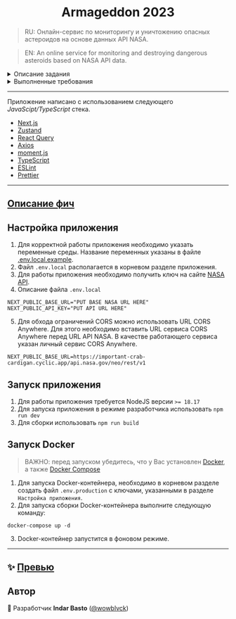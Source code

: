 <h1 align="center">Armageddon 2023</h1>

> RU: Онлайн-сервис по мониторингу и уничтожению опасных астероидов на основе данных API NASA.

> EN: An online service for monitoring and destroying dangerous asteroids based on NASA API data.

<details>
  <summary>Описание задания</summary>
  
  Используя [API NASA](https://api.nasa.gov) разработать сервис по мониторингу и псевдо-уничтожению опасных астероидов.

Макет: [Figma](https://www.figma.com/file/N9aUcWK3o189lZcwQyzU79/Armaggedon-V3?type=design&node-id=0%3A1&mode=design&t=nb1Hyl3qNhdm2c4a-1)

- На главной список подлетов астероидов к Земле от текущей даты в бесконечность. Загрузка астероидов при скролле порциями. По каждому астероиду: название, размер, оценка опасности, как близко будет к Земле, точная дата максимального подлёта. Иконка астероида в зависимости от размера (критерий малый-большой выбрать самостоятельно). И опция вывода расстояний: в километрах или расстояниях до Луны.
- Адаптивная вёрстка.
- Кнопка заказа отправляет заказ в корзину. Корзина — это плашка на странице списка. По нажатию на кнопку отправки открывается страница успешного заказа, где перечислены заказанные сближения.
- У астероида есть своя страница. Там указаны данные астероида и список всех его сближений. По каждому сближению: скорость относительно Земли, время максимального сближения с Землей, расстояние до Земли, по орбите вокруг чего летит.

#### Технические требования

- Использовать Next.js (также принимаются решения на React, если будет реализован SSR).
- Использование redux нежелательно.
- Стилизация с помощью CSS модулей.
- Решение предоставить в виде git репозитория (github/bitbucket/gitlab по выбору).
- Корректное отображение в последних версиях браузеров (chrome, firefox, safari, edge).

#### Дополнительные требования

- Использование TypeScript.
- Тесты.
- Деплой проекта на любой удобный для вас хостинг.
- Документация/инструкция по сборке проекта (README).

</details>

<details>
  <summary>Выполненные требования</summary>
  
  #### Общие требования
  - [x] Приложение написано с использованием фреймворка [Next.js](https://nextjs.org/) последней версии. 
  - [x] В качестве state-менеджера используется [Zustand](https://zustand-demo.pmnd.rs/).
  - [x] Стилизация выполнена с помощью SCSS модулей (для упрощения адаптации верстки под различные девайсы).
  - [x] Код чистый и читабельный.
  - [x] Отсутствует дублирование кода, приложение разбито на компоненты, отформатировано в едином стиле.
  - [x] Приложение адаптировано под различные устройства.
  - [x] Корректное отображение в браузерах Chrome, Firefox, Edge.

#### Дополнительные требования

- [x] Используется TypeScript.
- [x] Выполнен деплой проекта на хостинг [Vercel](https://vercel.com/).
- [x] Написана документация по сборке проекта, а также по компонентам и функциям.

#### Описание приложения

1. Главная страница
   - [x] При входе в приложение отображаются астероиды начиная с текущей даты.
   - [x] Возможность выбрать единицы измерения дистанции до астероида (в километрах/в лунных орбитах).
   - [x] Возможность добавить астероид в корзину по нажатию на кнопку "ЗАКАЗАТЬ". При повторном нажатии астероид удалится из корзины.
   - [x] Отображается счётчик астероидов в корзине.
   - [x] При клике на название астероида происходит редирект на страницу с информацией о выбранном астероиде.
   - [x] При клике на кнопку корзины "ОТПРАВИТЬ" происходит редирект на страницу отправки заказа на уничтожение астероида(-ов).
   - [x] При скроллинге страницы данные об астероидах загружаются с лимитов в 1 день.
2. Страница отправки заказа.---

   - [x] На странице отображается список заказанных на уничтожение астероидов. При клике на название астероида происходит редирект на страницу с информацией о выбранном астероиде.
   - [x] В случае отсутствия астероидов в корзине выводится информационное сообщение.

3. Страница с данными астероида.
   - [x] На странице отображается название астероида, статус опасности, кнопка заказать, данные о характеристиках астероида, все сближения астероида.
   - [x] Возможность выбрать диаметр астероида в предложенных единицах измерения (метры, километры, мили, футы).
   - [x] Возможность выбрать дистанцию до астероида в предложенных единицах измерения (километры, астрономические единицы, лунные единицы, мили).
   - [x] Возможность выбрать скорость астероида в предложенных единицах измерения (км/ч, км/с, миль/ч).
   - [x] Возможность посмотреть о сближениях с астероидом вплоть до точной даты.

</details>

---

Приложение написано с использованием следующего _JavaScipt/TypeScript_ стека.

- [Next.js](https://nextjs.org/)
- [Zustand](https://zustand-demo.pmnd.rs/)
- [React Query](https://tanstack.com/query/latest/)
- [Axios](https://axios-http.com/)
- [moment.js](https://momentjs.com/)
- [TypeScript](https://www.typescriptlang.org/)
- [ESLint](https://eslint.org/)
- [Prettier](https://prettier.io/)

---

## [Описание фич](./docs/README.md)

## Настройка приложения

1. Для корректной работы приложения необходимо указать переменные среды. Название переменных указаны в файле [.env.local.example](./.env.local.example).
2. Файл `.env.local` располагается в корневом разделе приложения.
3. Для работы приложения необходимо получить ключ на сайте [NASA API](https://api.nasa.gov/).
4. Описание файла `.env.local`

```
NEXT_PUBLIC_BASE_URL="PUT BASE NASA URL HERE"
NEXT_PUBLIC_API_KEY="PUT API URL HERE"
```

5. Для обхода ограничений CORS можно использовать URL CORS Anywhere. Для этого необходимо вставить URL сервиса CORS Anywhere перед URL API NASA. В качестве работающего сервиса указан личный сервис CORS Anywhere.

```
NEXT_PUBLIC_BASE_URL=https://important-crab-cardigan.cyclic.app/api.nasa.gov/neo/rest/v1
```

## Запуск приложения

1. Для работы приложения требуется NodeJS версии `>= 18.17`
2. Для запуска приложения в режиме разработчика использовать `npm run dev`
3. Для сборки использовать `npm run build`

## Запуск Docker

> ВАЖНО: перед запуском убедитесь, что у Вас установлен [Docker](https://docs.docker.com/engine/install/), а также [Docker Compose](https://docs.docker.com/compose/gettingstarted/)

1. Для запуска Docker-контейнера, необходимо в корневом разделе создать файл `.env.production` с ключами, указанными в разделе `Настройка приложения`.
2. Для запуска сборки Docker-контейнера выполните следующую команду:

```
docker-compose up -d
```

3. Docker-контейнер запустится в фоновом режиме.

---

## ✨ [Превью](https://armageddon-2023.vercel.app)

## Автор

👤 Разработчик **Indar Basto** ([@wowblvck](https://github.com/wowblvck))
